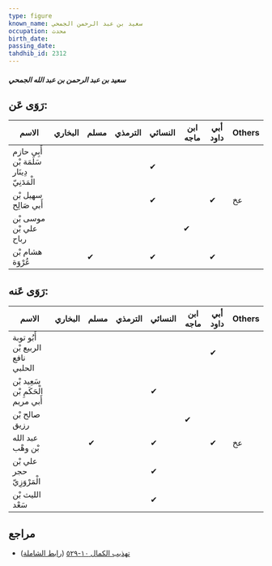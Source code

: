 ```yaml
---
type: figure
known_name: سعيد بن عبد الرحمن الجمحي
occupation: محدث
birth_date:
passing_date:
tahdhib_id: 2312
---
```

##### سعيد بن عبد الرحمن بن عبد الله الجمحي

## رَوَى عَن:
| الاسم                                      | البخاري | مسلم | الترمذي | النسائي | ابن ماجه | أبي داود | Others |
| ------------------------------------------ | ------- | ---- | ------- | ------- | -------- | -------- | ------ |
| أَبِي حازم سَلَمَة بْن دِينَار الْمَدَنِيّ |         |      |         | ✔       |          |          |        |
| سهيل بْن أَبي صَالِح                       |         |      |         | ✔       |          | ✔        | عخ     |
| موسى بْن علي بْن رباح                      |         |      |         |         | ✔        |          |        |
| هشام بْن عُرْوَة                           |         | ✔    |         | ✔       |          | ✔        |        |
## رَوَى عَنه:
| الاسم                              | البخاري | مسلم | الترمذي | النسائي | ابن ماجه | أبي داود | Others |
| ---------------------------------- | ------- | ---- | ------- | ------- | -------- | -------- | ------ |
| أَبُو توبة الربيع بْن نافع الحلبي  |         |      |         |         |          | ✔        |        |
| سَعِيد بْن الْحَكَمِ بْن أَبي مريم |         |      |         | ✔       |          |          |        |
| صالح بْن رزيق                      |         |      |         |         | ✔        |          |        |
| عبد الله بْن وهْب                  |         | ✔    |         | ✔       |          | ✔        | عخ     |
| علي بْن حجر الْمَرْوَزِيّ          |         |      |         | ✔       |          |          |        |
| الليث بْن سَعْد                    |         |      |         | ✔       |          |          |        |
## مراجع
- [تهذيب الكمال ١٠-٥٢٩](obsidian://open?vault=Tahdhib-al-Kamal&file=Figures/٢٣١٢-سعيد%20بن%20عبد%20الرحمن%20بن%20عبد%20الله%20الجمحي) ([رابط الشاملة](https://shamela.ws/book/3722/5301))